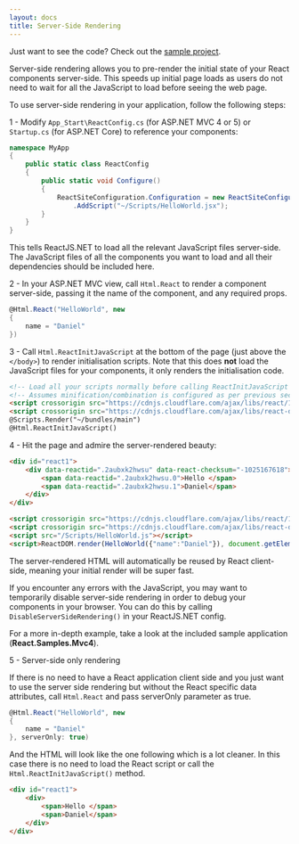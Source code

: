 ```yaml
---
layout: docs
title: Server-Side Rendering
---
```


Just want to see the code? Check out the [sample project](https://github.com/reactjs/React.NET/tree/master/src/React.Sample.Webpack.CoreMvc).

Server-side rendering allows you to pre-render the initial state of your React
components server-side. This speeds up initial page loads as users do not need
to wait for all the JavaScript to load before seeing the web page.

To use server-side rendering in your application, follow the following steps:

1 - Modify `App_Start\ReactConfig.cs` (for ASP.NET MVC 4 or 5) or `Startup.cs` (for ASP.NET Core) to reference your components:

```csharp
namespace MyApp
{
	public static class ReactConfig
	{
		public static void Configure()
		{
			ReactSiteConfiguration.Configuration = new ReactSiteConfiguration()
				.AddScript("~/Scripts/HelloWorld.jsx");
		}
	}
}
```

This tells ReactJS.NET to load all the relevant JavaScript files server-side.
The JavaScript files of all the components you want to load and all their
dependencies should be included here.

2 - In your ASP.NET MVC view, call `Html.React` to render a component server-side,
passing it the name of the component, and any required props.

```csharp
@Html.React("HelloWorld", new
{
	name = "Daniel"
})
```

3 - Call `Html.ReactInitJavaScript` at the bottom of the page (just above the
`</body>`) to render initialisation scripts. Note that this does **not** load
the JavaScript files for your components, it only renders the initialisation
code.

```html
<!-- Load all your scripts normally before calling ReactInitJavaScript -->
<!-- Assumes minification/combination is configured as per previous section -->
<script crossorigin src="https://cdnjs.cloudflare.com/ajax/libs/react/16.4.0/umd/react.development.js"></script>
<script crossorigin src="https://cdnjs.cloudflare.com/ajax/libs/react-dom/16.4.0/umd/react-dom.development.js"></script>
@Scripts.Render("~/bundles/main")
@Html.ReactInitJavaScript()
```

4 - Hit the page and admire the server-rendered beauty:

```html
<div id="react1">
	<div data-reactid=".2aubxk2hwsu" data-react-checksum="-1025167618">
		<span data-reactid=".2aubxk2hwsu.0">Hello </span>
		<span data-reactid=".2aubxk2hwsu.1">Daniel</span>
	</div>
</div>

<script crossorigin src="https://cdnjs.cloudflare.com/ajax/libs/react/16.4.0/umd/react.development.js"></script>
<script crossorigin src="https://cdnjs.cloudflare.com/ajax/libs/react-dom/16.4.0/umd/react-dom.development.js"></script>
<script src="/Scripts/HelloWorld.js"></script>
<script>ReactDOM.render(HelloWorld({"name":"Daniel"}), document.getElementById("react1"));</script>
```

The server-rendered HTML will automatically be reused by React client-side,
meaning your initial render will be super fast.

If you encounter any errors with the JavaScript, you may want to temporarily disable server-side rendering in order to debug your components in your browser. You can do this by calling `DisableServerSideRendering()` in your ReactJS.NET config.

For a more in-depth example, take a look at the included sample application
(**React.Samples.Mvc4**).

5 - Server-side only rendering

If there is no need to have a React application client side and you just want to use the server side rendering but without the React specific data attributes, call `Html.React` and pass serverOnly parameter as true.

```csharp
@Html.React("HelloWorld", new
{
	name = "Daniel"
}, serverOnly: true)
```

And the HTML will look like the one following which is a lot cleaner. In this case there is no need to load the React script or call the `Html.ReactInitJavaScript()` method.

```html
<div id="react1">
	<div>
		<span>Hello </span>
		<span>Daniel</span>
	</div>
</div>
```
